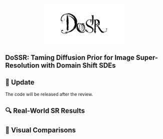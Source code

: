<p align="center">
    <img src="dossr_logo.jpg" style="width:50%; height:auto;">
</p>

## DoSSR: Taming Diffusion Prior for Image Super-Resolution with Domain Shift SDEs


## :date: Update
The code will be released after the review.

## :mag: Real-World SR Results



## :art: Visual Comparisons
